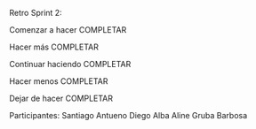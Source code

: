 Retro Sprint 2:

Comenzar a hacer
COMPLETAR


Hacer más
COMPLETAR


Continuar haciendo 
COMPLETAR


Hacer menos 
COMPLETAR


Dejar de hacer
COMPLETAR


Participantes:
Santiago Antueno
Diego Alba
Aline Gruba Barbosa
